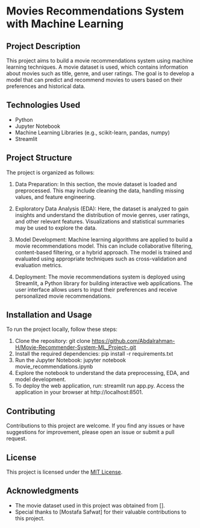 # Movies Recommendations System with Machine Learning

## Project Description
This project aims to build a movie recommendations system using machine learning techniques. A movie dataset is used, which contains information about movies such as title, genre, and user ratings. The goal is to develop a model that can predict and recommend movies to users based on their preferences and historical data.

## Technologies Used
- Python
- Jupyter Notebook
- Machine Learning Libraries (e.g., scikit-learn, pandas, numpy)
- Streamlit

## Project Structure
The project is organized as follows:

1. Data Preparation: In this section, the movie dataset is loaded and preprocessed. This may include cleaning the data, handling missing values, and feature engineering.

2. Exploratory Data Analysis (EDA): Here, the dataset is analyzed to gain insights and understand the distribution of movie genres, user ratings, and other relevant features. Visualizations and statistical summaries may be used to explore the data.

3. Model Development: Machine learning algorithms are applied to build a movie recommendations model. This can include collaborative filtering, content-based filtering, or a hybrid approach. The model is trained and evaluated using appropriate techniques such as cross-validation and evaluation metrics.

4. Deployment: The movie recommendations system is deployed using Streamlit, a Python library for building interactive web applications. The user interface allows users to input their preferences and receive personalized movie recommendations.

## Installation and Usage
To run the project locally, follow these steps:

1. Clone the repository: git clone https://github.com/Abdalrahman-H/Movie-Recommender-System-ML_Project-.git
2. Install the required dependencies: pip install -r requirements.txt
3. Run the Jupyter Notebook: jupyter notebook movie_recommendations.ipynb
4. Explore the notebook to understand the data preprocessing, EDA, and model development.
5. To deploy the web application, run: streamlit run app.py. Access the application in your browser at http://localhost:8501.

## Contributing
Contributions to this project are welcome. If you find any issues or have suggestions for improvement, please open an issue or submit a pull request.

## License
This project is licensed under the [MIT License](LICENSE).

## Acknowledgments
- The movie dataset used in this project was obtained from [].
- Special thanks to [Mostafa Safwat] for their valuable contributions to this project.

